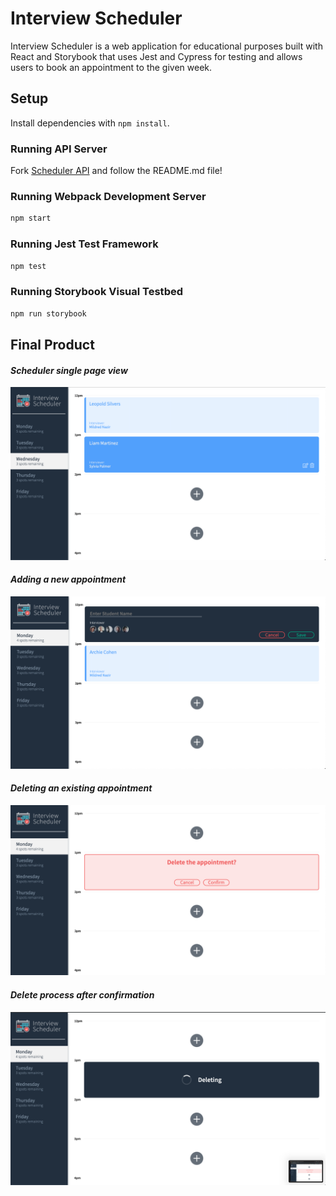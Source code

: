 # Interview Scheduler

Interview Scheduler is a web application for educational purposes built with React and Storybook that uses Jest and Cypress for testing and allows users to book an appointment to the given week.

## Setup

Install dependencies with `npm install`. 

### Running API Server
 
Fork [Scheduler API](https://github.com/lighthouse-labs/scheduler-api) and follow the README.md file!


### Running Webpack Development Server

```sh
npm start
```

### Running Jest Test Framework

```sh
npm test
```

### Running Storybook Visual Testbed

```sh
npm run storybook
```


## Final Product
#### *Scheduler single page view*

!["Scheduler single page view"](./docs/mainpage.png)

#### *Adding a new appointment*

!["Adding a new appointment"](./docs/add-new.png)

#### *Deleting an existing appointment*

!["Deleting an existing appointment"](./docs/delete-confirmation.png)

#### *Delete process after confirmation*

!["Delete process after confirmation"](./docs/deleting-status.png)
